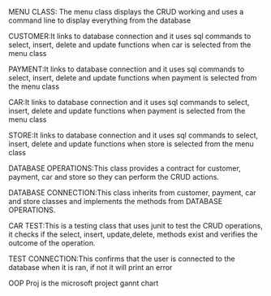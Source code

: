 MENU CLASS: The menu class displays the CRUD working and uses a command line to display everything from the database

CUSTOMER:It links to database connection and it uses sql commands to select, insert, delete and update functions when car is selected from the menu class

PAYMENT:It links to database connection and it uses sql commands to select, insert, delete and update functions when payment is selected from the menu class

CAR:It links to database connection and it uses sql commands to select, insert, delete and update functions when payment is selected from the menu class

STORE:It links to database connection and it uses sql commands to select, insert, delete and update functions when store is selected from the menu class

DATABASE OPERATIONS:This class provides a contract for customer, payment, car and store so they can perform the CRUD actions.

DATABASE CONNECTION:This class inherits from customer, payment, car and store classes and implements the methods from DATABASE OPERATIONS.

CAR TEST:This is a testing class that uses junit to test the CRUD operations, it checks if the select, insert, update,delete, methods exist and verifies the outcome of the operation.

TEST CONNECTION:This confirms that the user is connected to the database when it is ran, if not it will print an error

OOP Proj is the microsoft project gannt chart
